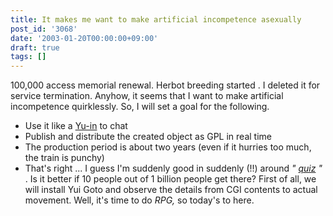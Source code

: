 ```yaml
---
title: It makes me want to make artificial incompetence asexually
post_id: '3068'
date: '2003-01-20T00:00:00+09:00'
draft: true
tags: []
---
```


100,000 access memorial renewal. Herbot breeding started . I deleted it for service termination. Anyhow, it seems that I want to make artificial incompetence quirklessly. So, I will set a goal for the following.

*   Use it like a [Yu-in](http://www.mirai.ne.jp/%7Emikeneko/yuibot/yui/chat/free/Bot/bot.html) to chat
*   Publish and distribute the created object as GPL in real time
*   The production period is about two years (even if it hurries too much, the train is punchy)
*   That's right ... I guess I'm suddenly good in suddenly (!!) around _" [quiz](http://www.din.or.jp/%7Eohzaki/uzura.htm) "_ . Is it better if 10 people out of 1 billion people get there? First of all, we will install Yui Goto and observe the details from CGI contents to actual movement. Well, it's time to do _RPG,_ so today's to here.
